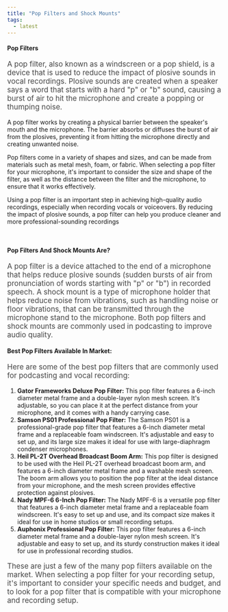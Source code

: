 ```yaml
---
title: "Pop Filters and Shock Mounts"
tags:
  - latest
---
```


#### Pop Filters

<p style="font-size:17px;opacity:0.8">
A pop filter, also known as a windscreen or a pop shield, is a device that is used to reduce the impact of plosive sounds in vocal recordings. Plosive sounds are created when a speaker says a word that starts with a hard "p" or "b" sound, causing a burst of air to hit the microphone and create a popping or thumping noise.

A pop filter works by creating a physical barrier between the speaker's mouth and the microphone. The barrier absorbs or diffuses the burst of air from the plosives, preventing it from hitting the microphone directly and creating unwanted noise.

Pop filters come in a variety of shapes and sizes, and can be made from materials such as metal mesh, foam, or fabric. When selecting a pop filter for your microphone, it's important to consider the size and shape of the filter, as well as the distance between the filter and the microphone, to ensure that it works effectively.

Using a pop filter is an important step in achieving high-quality audio recordings, especially when recording vocals or voiceovers. By reducing the impact of plosive sounds, a pop filter can help you produce cleaner and more professional-sounding recordings</p>

<br>

#### Pop Filters And Shock Mounts Are?

<p style="font-size:17px;opacity:0.8">A pop filter is a device attached to the end of a microphone that helps reduce plosive sounds (sudden bursts of air from pronunciation of words starting with "p" or "b") in recorded speech. A shock mount is a type of microphone holder that helps reduce noise from vibrations, such as handling noise or floor vibrations, that can be transmitted through the microphone stand to the microphone. Both pop filters and shock mounts are commonly used in podcasting to improve audio quality.</p>

#### Best Pop Filters Available In Market:

<p style="font-size:17px;opacity:0.8">
Here are some of the best pop filters that are commonly used for podcasting and vocal recording:
</p>

1. **Gator Frameworks Deluxe Pop Filter:** This pop filter features a 6-inch diameter metal frame and a double-layer nylon mesh screen. It's adjustable, so you can place it at the perfect distance from your microphone, and it comes with a handy carrying case.
1. **Samson PS01 Professional Pop Filter:** The Samson PS01 is a professional-grade pop filter that features a 6-inch diameter metal frame and a replaceable foam windscreen. It's adjustable and easy to set up, and its large size makes it ideal for use with large-diaphragm condenser microphones.
1. **Heil PL-2T Overhead Broadcast Boom Arm:** This pop filter is designed to be used with the Heil PL-2T overhead broadcast boom arm, and features a 6-inch diameter metal frame and a washable mesh screen. The boom arm allows you to position the pop filter at the ideal distance from your microphone, and the mesh screen provides effective protection against plosives.
1. **Nady MPF-6 6-Inch Pop Filter:** The Nady MPF-6 is a versatile pop filter that features a 6-inch diameter metal frame and a replaceable foam windscreen. It's easy to set up and use, and its compact size makes it ideal for use in home studios or small recording setups.
1. **Auphonix Professional Pop Filter:** This pop filter features a 6-inch diameter metal frame and a double-layer nylon mesh screen. It's adjustable and easy to set up, and its sturdy construction makes it ideal for use in professional recording studios.

<p style="font-size:17px;opacity:0.8">
These are just a few of the many pop filters available on the market. When selecting a pop filter for your recording setup, it's important to consider your specific needs and budget, and to look for a pop filter that is compatible with your microphone and recording setup.
</p>
